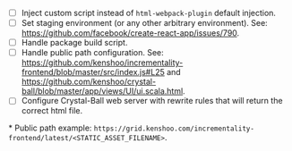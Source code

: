 - [ ] Inject custom script instead of `html-webpack-plugin` default injection.
- [ ] Set staging environment (or any other arbitrary environment). See: https://github.com/facebook/create-react-app/issues/790.
- [ ] Handle package build script.
- [ ] Handle public path configuration. See: https://github.com/kenshoo/incrementality-frontend/blob/master/src/index.js#L25 and https://github.com/kenshoo/crystal-ball/blob/master/app/views/UI/ui.scala.html.
- [ ] Configure Crystal-Ball web server with rewrite rules that will return the correct html file.

\* Public path example: `https://grid.kenshoo.com/incrementality-frontend/latest/<STATIC_ASSET_FILENAME>`.
